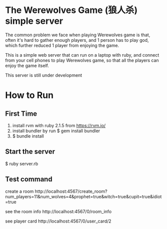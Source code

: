 # The Werewolves Game (狼人杀) simple server

The common problem we face when playing Werewolves game is that, often it's hard to gather enough players, and 1 person has to play god, which further reduced 1 player from enjoying the game.

This is a simple web server that can run on a laptop with ruby, and connect from your cell phones to play Werewolves game, so that all the players can enjoy the game itself.

This server is still under development

# How to Run

## First Time
1. install rvm with ruby 2.1.5 from https://rvm.io/
2. install bundler by run
   $ gem install bundler
3. $ bundle install

## Start the server
$ ruby server.rb

## Test command
create a room
http://localhost:4567/create_room?num_players=11&num_wolves=4&prophet=true&witch=true&cupit=true&idiot=true

see the room info
http://localhost:4567/0/room_info

see player card
http://localhost:4567/0/user_card/2